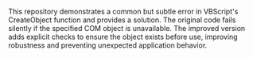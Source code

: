 This repository demonstrates a common but subtle error in VBScript's CreateObject function and provides a solution.  The original code fails silently if the specified COM object is unavailable. The improved version adds explicit checks to ensure the object exists before use, improving robustness and preventing unexpected application behavior.